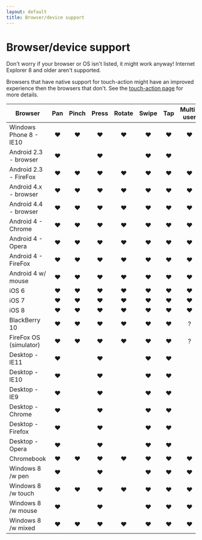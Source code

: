 ```yaml
---
layout: default
title: Browser/device support
---
```


# Browser/device support
Don't worry if your browser or OS isn't listed, it might work anyway!
Internet Explorer 8 and older aren't supported.

Browsers that have native support for touch-action might have an improved experience then the browsers that
don't. See the [touch-action page]({{site.baseurl}}/touch-action) for more details.

| Browser                    | Pan | Pinch | Press | Rotate | Swipe | Tap | Multi-user | Touch-action |
|----------------------------|:---:|:-----:|:-----:|:------:|:-----:|:---:|:----------:|:-------------------:| 
| Windows Phone 8 - IE10        | ♥ | ♥ | ♥ | ♥ | ♥ | ♥ | ♥ | ♥ |
| Android 2.3 - browser         | ♥ |   | ♥ |   | ♥ | ♥ |   |   |
| Android 2.3 - FireFox         | ♥ | ♥ | ♥ | ♥ | ♥ | ♥ | ♥ |   |
| Android 4.x - browser         | ♥ | ♥ | ♥ | ♥ | ♥ | ♥ | ♥ |   |
| Android 4.4 - browser         | ♥ | ♥ | ♥ | ♥ | ♥ | ♥ | ♥ | ♥ |
| Android 4 - Chrome            | ♥ | ♥ | ♥ | ♥ | ♥ | ♥ | ♥ | ♥ |
| Android 4 - Opera             | ♥ | ♥ | ♥ | ♥ | ♥ | ♥ | ♥ | ? |
| Android 4 - FireFox           | ♥ | ♥ | ♥ | ♥ | ♥ | ♥ | ♥ |   |
| Android 4 w/ mouse            | ♥ | ♥ | ♥ | ♥ | ♥ | ♥ | ♥ | n/a |
| iOS 6                         | ♥ | ♥ | ♥ | ♥ | ♥ | ♥ | ♥ |   |
| iOS 7                         | ♥ | ♥ | ♥ | ♥ | ♥ | ♥ | ♥ |   |
| iOS 8                         | ♥ | ♥ | ♥ | ♥ | ♥ | ♥ | ♥ |   |
| BlackBerry 10                 | ♥ | ♥ | ♥ | ♥ | ♥ | ♥ | ? | ? |
| FireFox OS (simulator)        | ♥ | ♥ | ♥ | ♥ | ♥ | ♥ | ? | ? |
| Desktop - IE11                | ♥ |   | ♥ |   | ♥ | ♥ |   | ♥ |
| Desktop - IE10                | ♥ |   | ♥ |   | ♥ | ♥ |   | ♥ |
| Desktop - IE9                 | ♥ |   | ♥ |   | ♥ | ♥ |   |   |
| Desktop - Chrome              | ♥ |   | ♥ |   | ♥ | ♥ |   | ♥ |
| Desktop - Firefox             | ♥ |   | ♥ |   | ♥ | ♥ |   |   |
| Desktop - Opera               | ♥ |   | ♥ |   | ♥ | ♥ |   | ? |
| Chromebook                    | ♥ | ♥ | ♥ | ♥ | ♥ | ♥ | ♥ | ? |
| Windows 8 /w pen              | ♥ |   | ♥ |   | ♥ | ♥ | ♥ | n/a |
| Windows 8 /w touch            | ♥ | ♥ | ♥ | ♥ | ♥ | ♥ | ♥ | n/a |
| Windows 8 /w mouse            | ♥ |   | ♥ |   | ♥ | ♥ | ♥ | n/a |
| Windows 8 /w mixed            | ♥ | ♥ | ♥ | ♥ | ♥ | ♥ | ♥ | n/a |
